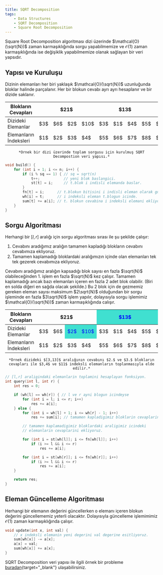 ```yaml
---
title: SQRT Decomposition
tags:
    - Data Structures
    - SQRT Decomposition
    - Square Root Decomposition
---
```


Square Root Decomposition algoritması dizi üzerinde $\mathcal{O}(\sqrt{N})$ zaman karmaşıklığında sorgu yapabilmemize ve $\mathcal{O}(1)$ zaman karmaşıklığında ise değişiklik yapabilmemize olanak sağlayan bir veri yapsıdır.

## Yapısı ve Kuruluşu

Dizinin elemanları her biri yaklaşık $\mathcal{O}(\sqrt{N})$ uzunluğunda bloklar halinde parçalanır. Her bir blokun cevabı ayrı ayrı hesaplanır ve bir dizide saklanır.

<div align="center" markdown="span">
    <table>
        <thead>
            <tr>
                <th>Blokların Cevapları</th>
                <th colspan="4" align="center">$21$</th>
                <th colspan="4" align="center">$13$</th>
                <th colspan="4" align="center">$50$</th>
                <th colspan="4" align="center">$32$</th>
            </tr>
        </thead>
        <tbody>
            <tr>
                <td>Dizideki Elemanlar</td>
                <td>$3$</td>
                <td>$6$</td>
                <td>$2$</td>
                <td>$10$</td>
                <td>$3$</td>
                <td>$1$</td>
                <td>$4$</td>
                <td>$5$</td>
                <td>$2$</td>
                <td>$7$</td>
                <td>$37$</td>
                <td>$4$</td>
                <td>$11$</td>
                <td>$6$</td>
                <td>$8$</td>
                <td>$7$</td>
            </tr>
            <tr>
                <td>Elemanların İndeksleri</td>
                <td>$1$</td>
                <td>$2$</td>
                <td>$3$</td>
                <td>$4$</td>
                <td>$5$</td>
                <td>$6$</td>
                <td>$7$</td>
                <td>$8$</td>
                <td>$9$</td>
                <td>$10$</td>
                <td>$11$</td>
                <td>$12$</td>
                <td>$13$</td>
                <td>$14$</td>
                <td>$15$</td>
                <td>$16$</td>
            </tr>
        </tbody>
    </table>

    *Örnek bir dizi üzerinde toplam sorgusu için kurulmuş SQRT Decompostion veri yapısı.*
</div>

```c++
void build() {
    for (int i = 1; i <= n; i++) {
        if (i % sq == 1) { // sq = sqrt(n)
            t++;           // yeni blok baslangici.
            st[t] = i;     // t.blok i indisli elemanda baslar.
        }
        fn[t] = i;      // t.blokun bitisini i indisli eleman olarak guncelliyoruz.
        wh[i] = t;      // i indeksli eleman t.blogun icinde.
        sum[t] += a[i]; // t. blokun cevabina i indeksli elemani ekliyoruz.
    }
}
```

## Sorgu Algoritması

Herhangi bir $[l,r]$ aralığı için sorgu algoritması sırası ile şu şekilde çalışır:

1. Cevabını aradığımız aralığın tamamen kapladığı blokların cevabını cevabımıza ekliyoruz.
2. Tamamen kaplamadığı bloklardaki aralığımızın içinde olan elemanları tek tek gezerek cevabımıza ekliyoruz.

Cevabını aradığımız aralığın kapsadığı blok sayısı en fazla $\sqrt{N}$ olabileceğinden $1.$ işlem en fazla $\sqrt{N}$ kez çalışır. Tamamen kaplamadığı ancak bazı elemanları içeren en fazla $2$ adet blok olabilir. (Biri en solda diğeri en sağda olacak şekilde.) Bu $2$ blok için de gezmemiz gereken eleman sayısı maksimum $2\sqrt{N}$ olduğundan bir sorgu işleminde en fazla $3\sqrt{N}$ işlem yapılır, dolayısıyla sorgu işlemimiz $\mathcal{O}(\sqrt{N})$ zaman karmaşıklığında calışır.

<div align="center" markdown="span">
    <table>
        <thead>
            <tr>
                <th>Blokların Cevapları</th>
                <th colspan="4" align="center">$21$</th>
                <th colspan="4" align="center" style="color: blue; background-color: turquoise">$13$</th>
                <th colspan="4" align="center" style="color: blue; background-color: turquoise">$50$</th>
                <th colspan="4" align="center">$32$</th>
            </tr>
        </thead>
        <tbody>
            <tr>
                <td>Dizideki Elemanlar</td>
                <td>$3$</td>
                <td>$6$</td>
                <td style="color: blue; background-color: turquoise">$2$</td>
                <td style="color: blue; background-color: turquoise">$10$</td>
                <td>$3$</td>
                <td>$1$</td>
                <td>$4$</td>
                <td>$5$</td>
                <td>$2$</td>
                <td>$7$</td>
                <td>$37$</td>
                <td>$4$</td>
                <td style="color: blue; background-color: turquoise">$11$</td>
                <td>$6$</td>
                <td>$8$</td>
                <td>$7$</td>
            </tr>
            <tr>
                <td>Elemanların İndeksleri</td>
                <td>$1$</td>
                <td>$2$</td>
                <td>$3$</td>
                <td>$4$</td>
                <td>$5$</td>
                <td>$6$</td>
                <td>$7$</td>
                <td>$8$</td>
                <td>$9$</td>
                <td>$10$</td>
                <td>$11$</td>
                <td>$12$</td>
                <td>$13$</td>
                <td>$14$</td>
                <td>$15$</td>
                <td>$16$</td>
            </tr>
        </tbody>
    </table>

    *Örnek dizideki $[3,13]$ aralığının cevabını $2.$ ve $3.$ blokların cevapları ile $3,4$ ve $11$ indeksli elemanların toplanmasıyla elde edilir.*
</div>

```c++
// [l,r] araligindaki elemanlarin toplamini hesaplayan fonksiyon.
int query(int l, int r) {
    int res = 0;

    if (wh[l] == wh[r]) { // l ve r ayni blogun icindeyse
        for (int i = l; i <= r; i++)
            res += a[i];
    } else {
        for (int i = wh[l] + 1; i <= wh[r] - 1; i++)
            res += sum[i]; // tamamen kapladigimiz bloklarin cevaplarini ekliyoruz.

        // tamamen kaplamadigimiz bloklardaki araligimiz icindeki
        // elemanlarin cevaplarini ekliyoruz.

        for (int i = st[wh[l]]; i <= fn[wh[l]]; i++)
            if (i >= l && i <= r)
                res += a[i];

        for (int i = st[wh[r]]; i <= fn[wh[r]]; i++)
            if (i >= l && i <= r)
                res += a[i];
    }

    return res;
}
```

## Eleman Güncelleme Algoritması

Herhangi bir elemanın değerini güncellerken o elemanı içeren blokun değerini güncellememiz yeterli olacaktır. Dolayısıyla güncelleme işlemimimiz $\mathcal{O}(1)$ zaman karmaşıklığında çalışır.

```c++
void update(int x, int val) {
    // x indeksli elemanin yeni degerini val degerine esitliyoruz.
    sum[wh[x]] -= a[x];
    a[x] = val;
    sum[wh[x]] += a[x];
}
```

SQRT Decomposition veri yapısı ile ilgili örnek bir probleme [buradan](https://codeforces.com/contest/13/problem/E){target="_blank"} ulaşabilirsiniz.
